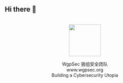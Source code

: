 ## Hi there 👋

<p align="center">
  <br>
  <a href="https://www.wgpsec.org">
    <img width="100" src="http://www.wgpsec.org/_nuxt/img/logo_badge.192d296.svg">
  </a>
  <p align="center">
  WgpSec 狼组安全团队
  <br>www.wgpsec.org
  <br>Building a Cybersecurity Utopia
  </p>
</p>
